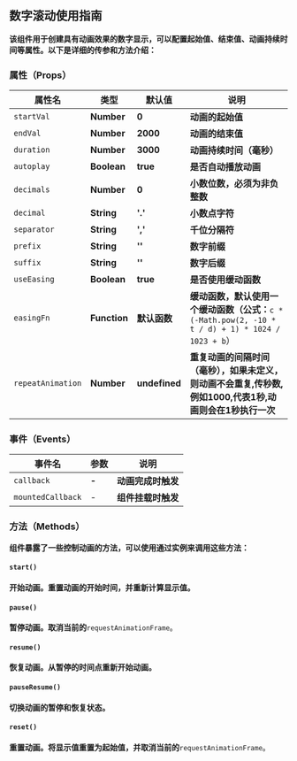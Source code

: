 ## 数字滚动使用指南

**该组件用于创建具有动画效果的数字显示，可以配置起始值、结束值、动画持续时间等属性。以下是详细的传参和方法介绍：**

### 属性（Props）


| **属性名**        | **类型**     | **默认值**    | **说明**                                                                                                 |
| ----------------- | ------------ | ------------- | -------------------------------------------------------------------------------------------------------- |
| `startVal`        | **Number**   | **0**         | **动画的起始值**                                                                                         |
| `endVal`          | **Number**   | **2000**      | **动画的结束值**                                                                                         |
| `duration`        | **Number**   | **3000**      | **动画持续时间（毫秒）**                                                                                 |
| `autoplay`        | **Boolean**  | **true**      | **是否自动播放动画**                                                                                     |
| `decimals`        | **Number**   | **0**         | **小数位数，必须为非负整数**                                                                             |
| `decimal`         | **String**   | **'.'**       | **小数点字符**                                                                                           |
| `separator`       | **String**   | **','**       | **千位分隔符**                                                                                           |
| `prefix`          | **String**   | **''**        | **数字前缀**                                                                                             |
| `suffix`          | **String**   | **''**        | **数字后缀**                                                                                             |
| `useEasing`       | **Boolean**  | **true**      | **是否使用缓动函数**                                                                                     |
| `easingFn`        | **Function** | **默认函数**  | **缓动函数，默认使用一个缓动函数（公式：**`c * (-Math.pow(2, -10 * t / d) + 1) * 1024 / 1023 + b`）      |
| `repeatAnimation` | **Number**   | **undefined** | **重复动画的间隔时间（毫秒），如果未定义，则动画不会重复,传秒数,例如1000,代表1秒,动画则会在1秒执行一次** |

### 事件（Events）


| **事件名**        | **参数** | **说明**           |
| ----------------- | -------- | ------------------ |
| `callback`        | **-**    | **动画完成时触发** |
| `mountedCallback` | -        | **组件挂载时触发** |

### 方法（Methods）

**组件暴露了一些控制动画的方法，可以使用通过实例来调用这些方法：**

#### `start()`

**开始动画。重置动画的开始时间，并重新计算显示值。**

#### `pause()`

**暂停动画。取消当前的**`requestAnimationFrame`。

#### `resume()`

**恢复动画。从暂停的时间点重新开始动画。**

#### `pauseResume()`

**切换动画的暂停和恢复状态。**

#### `reset()`

**重置动画。将显示值重置为起始值，并取消当前的**`requestAnimationFrame`。
